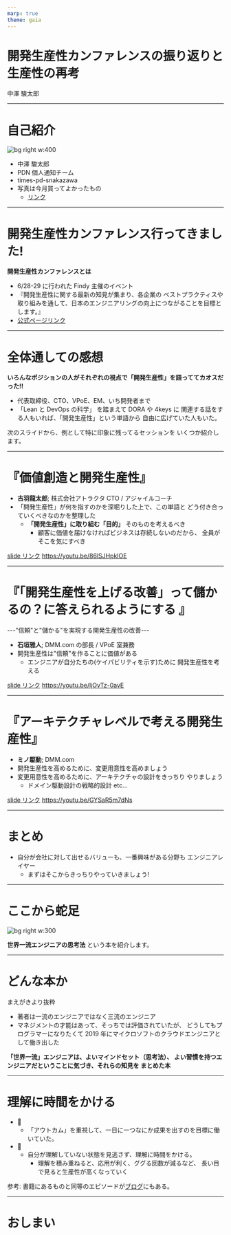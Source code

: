 ```yaml
---
marp: true
theme: gaia
---
```


# 開発生産性カンファレンスの振り返りと生産性の再考

中澤 駿太郎

---

# 自己紹介

![bg right w:400 ](myakumyaku.jpg)

- 中澤 駿太郎
- PDN 個人通知チーム
- times-pd-snakazawa
- 写真は今月買ってよかったもの
  - [リンク](https://expo2025shop.jp/item/4582651705382.html?srsltid=AfmBOooPMSu4pHg5oJR9LQNjGWNOcLtjOHxJVLA8XGFBXIN2YhTi_65L)

---

# 開発生産性カンファレンス行ってきました!

**開発生産性カンファレンスとは**

- 6/28-29 に行われた Findy 主催のイベント
- 『開発生産性に関する最新の知見が集まり、各企業の
  ベストプラクティスや取り組みを通して、日本のエンジニアリングの向上につながることを目標とします。』
- [公式ページリンク](https://dev-productivity-con.findy-code.io/2024)

---

# 全体通しての感想

**いろんなポジションの人がそれぞれの視点で「開発生産性」を語っててカオスだった!!**

- 代表取締役、CTO、VPoE、EM、いち開発者まで
- 「Lean と DevOps の科学」 を踏まえて DORA や 4keys に
  関連する話をする人もいれば、「開発生産性」という単語から
  自由に広げていた人もいた。

次のスライドから、例として特に印象に残ってるセッションを
いくつか紹介します。

---

# 『価値創造と開発生産性』

- **吉羽龍太郎**; 株式会社アトラクタ CTO / アジャイルコーチ
- 「開発生産性」が何を指すのかを深堀りした上で、この単語と
  どう付き合っていくべきなのかを整理した
  - **「開発生産性」に取り組む「目的」** そのものを考えるべき
    - 顧客に価値を届けなければビジネスは存続しないのだから、
      全員がそこを気にすべき

[slide リンク](https://www.ryuzee.com/contents/blog/14592)
https://youtu.be/86lSJHpkIOE

---

# 『「開発生産性を上げる改善」って儲かるの？に答えられるようにする 』

---"信頼"と"儲かる"を実現する開発生産性の改善---

- **石垣雅人**; DMM.com の部長 / VPoE 室兼務
- 開発生産性は"信頼"を作ることに価値がある
  - エンジニアが自分たちの(ケイパビリティを示す)ために
    開発生産性を考える

[slide リンク](https://speakerdeck.com/i35_267/is-development-productivity-profitable)
https://youtu.be/ljOvTz-0avE

---

# 『アーキテクチャレベルで考える開発生産性』

- **ミノ駆動**; DMM.com
- 開発生産性を高めるために、変更用意性を高めましょう
- 変更用意性を高めるために、アーキテクチャの設計をきっちり
  やりましょう
  - ドメイン駆動設計の戦略的設計 etc...

[slide リンク](https://speakerdeck.com/minodriven/architecture-and-productivity)
https://youtu.be/GYSaR5m7dNs

---

# まとめ

- 自分が会社に対して出せるバリューも、一番興味がある分野も
  エンジニアレイヤー
  - まずはそこからきっちりやっていきましょう!

---

# ここから蛇足

![bg right w:300 ](syoei.jpg)

**世界一流エンジニアの思考法**
という本を紹介します。

---

# どんな本か

まえがきより抜粋

- 著者は一流のエンジニアではなく三流のエンジニア
- マネジメントの才能はあって、そっちでは評価されていたが、
  どうしてもプログラマーになりたくて 2019 年にマイクロソフトのクラウドエンジニアとして働き出した

**「世界一流」エンジニアは、よいマインドセット（思考法）、
よい習慣を持つエンジニアだということに気づき、それらの知見を
まとめた本**

---

# 理解に時間をかける

- 🙅
  - 「アウトカム」を重視して、一日に一つなにか成果を出すのを目標に働いていた。
- 🙆
  - 自分が理解していない状態を見逃さず、理解に時間をかける。
    - 理解を積み重ねると、応用が利く、ググる回数が減るなど、
      長い目で見ると生産性が高くなっていく

参考: 書籍にあるものと同等のエピソードが[ブログ](https://note.com/simplearchitect/n/nbecdf4a687c0)にもある。

---

# おしまい
